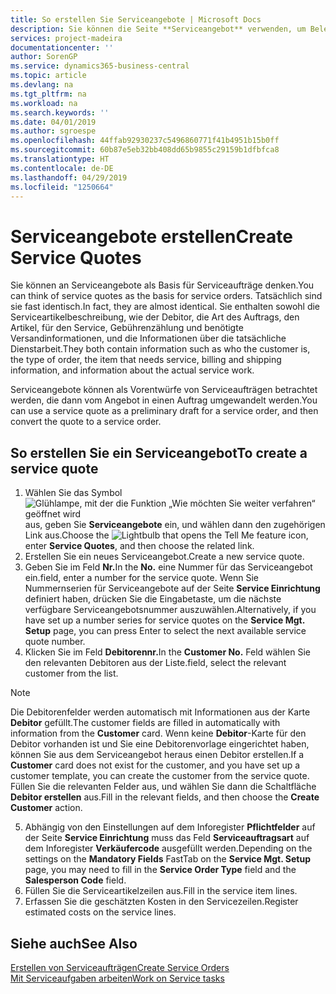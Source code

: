 ```yaml
---
title: So erstellen Sie Serviceangebote | Microsoft Docs
description: Sie können die Seite **Serviceangebot** verwenden, um Belege zu erstellen, in die Sie Informationen über den Service (Reparatur und Wartung) von Serviceartikeln auf Debitorenanfrage eingeben. Serviceangebote können als Vorentwürfe von Serviceaufträgen betrachtet werden, die dann vom Angebot in einen Auftrag umgewandelt werden.
services: project-madeira
documentationcenter: ''
author: SorenGP
ms.service: dynamics365-business-central
ms.topic: article
ms.devlang: na
ms.tgt_pltfrm: na
ms.workload: na
ms.search.keywords: ''
ms.date: 04/01/2019
ms.author: sgroespe
ms.openlocfilehash: 44ffab92930237c5496860771f41b4951b15b0ff
ms.sourcegitcommit: 60b87e5eb32bb408dd65b9855c29159b1dfbfca8
ms.translationtype: HT
ms.contentlocale: de-DE
ms.lasthandoff: 04/29/2019
ms.locfileid: "1250664"
---
```

# <a name="create-service-quotes"></a><span data-ttu-id="cfbbb-104">Serviceangebote erstellen</span><span class="sxs-lookup"><span data-stu-id="cfbbb-104">Create Service Quotes</span></span>
<span data-ttu-id="cfbbb-105">Sie können an Serviceangebote als Basis für Serviceaufträge denken.</span><span class="sxs-lookup"><span data-stu-id="cfbbb-105">You can think of service quotes as the basis for service orders.</span></span> <span data-ttu-id="cfbbb-106">Tatsächlich sind sie fast identisch.</span><span class="sxs-lookup"><span data-stu-id="cfbbb-106">In fact, they are almost identical.</span></span> <span data-ttu-id="cfbbb-107">Sie enthalten sowohl die Serviceartikelbeschreibung, wie der Debitor, die Art des Auftrags, den Artikel, für den Service, Gebührenzählung und benötigte Versandinformationen, und die Informationen über die tatsächliche Dienstarbeit.</span><span class="sxs-lookup"><span data-stu-id="cfbbb-107">They both contain information such as who the customer is, the type of order, the item that needs service, billing and shipping information, and information about the actual service work.</span></span>
 
<span data-ttu-id="cfbbb-108">Serviceangebote können als Vorentwürfe von Serviceaufträgen betrachtet werden, die dann vom Angebot in einen Auftrag umgewandelt werden.</span><span class="sxs-lookup"><span data-stu-id="cfbbb-108">You can use a service quote as a preliminary draft for a service order, and then convert the quote to a service order.</span></span>  
  
## <a name="to-create-a-service-quote"></a><span data-ttu-id="cfbbb-109">So erstellen Sie ein Serviceangebot</span><span class="sxs-lookup"><span data-stu-id="cfbbb-109">To create a service quote</span></span>  
1. <span data-ttu-id="cfbbb-110">Wählen Sie das Symbol ![Glühlampe, mit der die Funktion „Wie möchten Sie weiter verfahren“ geöffnet wird](media/ui-search/search_small.png "Wie möchten Sie weiter verfahren?") aus, geben Sie **Serviceangebote** ein, und wählen dann den zugehörigen Link aus.</span><span class="sxs-lookup"><span data-stu-id="cfbbb-110">Choose the ![Lightbulb that opens the Tell Me feature](media/ui-search/search_small.png "Tell me what you want to do") icon, enter **Service Quotes**, and then choose the related link.</span></span>  
2. <span data-ttu-id="cfbbb-111">Erstellen Sie ein neues Serviceangebot.</span><span class="sxs-lookup"><span data-stu-id="cfbbb-111">Create a new service quote.</span></span>  
3. <span data-ttu-id="cfbbb-112">Geben Sie im Feld **Nr.**</span><span class="sxs-lookup"><span data-stu-id="cfbbb-112">In the **No.**</span></span> <span data-ttu-id="cfbbb-113">eine Nummer für das Serviceangebot ein.</span><span class="sxs-lookup"><span data-stu-id="cfbbb-113">field, enter a number for the service quote.</span></span> <span data-ttu-id="cfbbb-114">Wenn Sie Nummernserien für Serviceangebote auf der Seite **Service Einrichtung** definiert haben, drücken Sie die Eingabetaste, um die nächste verfügbare Serviceangebotsnummer auszuwählen.</span><span class="sxs-lookup"><span data-stu-id="cfbbb-114">Alternatively, if you have set up a number series for service quotes on the **Service Mgt. Setup** page, you can press Enter to select the next available service quote number.</span></span>  
4. <span data-ttu-id="cfbbb-115">Klicken Sie im Feld **Debitorennr.**</span><span class="sxs-lookup"><span data-stu-id="cfbbb-115">In the **Customer No.**</span></span>  <span data-ttu-id="cfbbb-116">Feld wählen Sie den relevanten Debitoren aus der Liste.</span><span class="sxs-lookup"><span data-stu-id="cfbbb-116">field, select the relevant customer from the list.</span></span>  

  > [!Note]  
  >  <span data-ttu-id="cfbbb-117">Die Debitorenfelder werden automatisch mit Informationen aus der Karte **Debitor** gefüllt.</span><span class="sxs-lookup"><span data-stu-id="cfbbb-117">The customer fields are filled in automatically with information from the **Customer** card.</span></span> <span data-ttu-id="cfbbb-118">Wenn keine **Debitor**-Karte für den Debitor vorhanden ist und Sie eine Debitorenvorlage eingerichtet haben, können Sie aus dem Serviceangebot heraus einen Debitor erstellen.</span><span class="sxs-lookup"><span data-stu-id="cfbbb-118">If a **Customer** card does not exist for the customer, and you have set up a customer template, you can create the customer from the service quote.</span></span> <span data-ttu-id="cfbbb-119">Füllen Sie die relevanten Felder aus, und wählen Sie dann die Schaltfläche **Debitor erstellen** aus.</span><span class="sxs-lookup"><span data-stu-id="cfbbb-119">Fill in the relevant fields, and then choose the **Create Customer** action.</span></span>  
  
5. <span data-ttu-id="cfbbb-120">Abhängig von den Einstellungen auf dem Inforegister **Pflichtfelder** auf der Seite **Service Einrichtung** muss das Feld **Serviceauftragsart** auf dem Inforegister **Verkäufercode** ausgefüllt werden.</span><span class="sxs-lookup"><span data-stu-id="cfbbb-120">Depending on the settings on the **Mandatory Fields** FastTab on the **Service Mgt. Setup** page, you may need to fill in the **Service Order Type** field and the **Salesperson Code** field.</span></span>  
6. <span data-ttu-id="cfbbb-121">Füllen Sie die Serviceartikelzeilen aus.</span><span class="sxs-lookup"><span data-stu-id="cfbbb-121">Fill in the service item lines.</span></span>  
7. <span data-ttu-id="cfbbb-122">Erfassen Sie die geschätzten Kosten in den Servicezeilen.</span><span class="sxs-lookup"><span data-stu-id="cfbbb-122">Register estimated costs on the service lines.</span></span>  
  
## <a name="see-also"></a><span data-ttu-id="cfbbb-123">Siehe auch</span><span class="sxs-lookup"><span data-stu-id="cfbbb-123">See Also</span></span>  
[<span data-ttu-id="cfbbb-124">Erstellen von Serviceaufträgen</span><span class="sxs-lookup"><span data-stu-id="cfbbb-124">Create Service Orders</span></span>](service-how-to-create-service-orders.md)  
[<span data-ttu-id="cfbbb-125">Mit Serviceaufgaben arbeiten</span><span class="sxs-lookup"><span data-stu-id="cfbbb-125">Work on Service tasks</span></span>](service-how-to-work-on-service-tasks.md)  

 